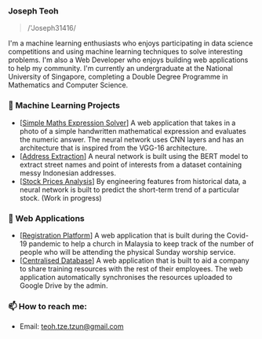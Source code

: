 ### Joseph Teoh

> /'Joseph31416/

I'm a machine learning enthusiasts who enjoys participating in data science competitions and using machine learning techniques to solve interesting problems. I'm also a Web Developer who enjoys building web applications to help my community. I'm currently an undergraduate at the National University of Singapore, completing a Double Degree Programme in Mathematics and Computer Science.

### 👷 Machine Learning Projects

- \[[Simple Maths Expression Solver](https://github.com/Joseph31416/Simple-Maths-Expression-Solver)\] A web application that takes in a photo of a simple handwritten mathematical expression and evaluates the numeric answer. The neural network uses CNN layers and has an architecture that is inspired from the VGG-16 architecture.
- \[[Address Extraction](https://drive.google.com/drive/folders/1Ek7UeljG5Ps92QmEy3np4qY6nlDPLomd?usp=sharing)\] A neural network is built using the BERT model to extract street names and point of interests from a dataset containing messy Indonesian addresses. 
- \[[Stock Prices Analysis]()\] By engineering features from historical data, a neural network is built to predict the short-term trend of a particular stock. (Work in progress)

### 🌱 Web Applications

- \[[Registration Platform](https://fbc-registration.herokuapp.com/)\] A web application that is built during the Covid-19 pandemic to help a church in Malaysia to keep track of the number of people who will be attending the physical Sunday worship service. 
- \[[Centralised Database](https://kangenlibrary.herokuapp.com/)\] A web application that is built to aid a company to share training resources with the rest of their employees. The web application automatically synchronises the resources uploaded to Google Drive by the admin. 


### 📫 How to reach me:

- Email: [teoh.tze.tzun@gmail.com](mailto:teoh.tze.tzun@gmail.com)
